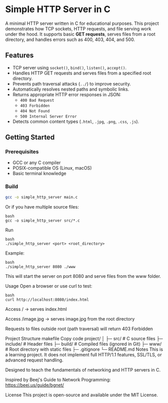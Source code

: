 # Simple HTTP Server in C

A minimal HTTP server written in C for educational purposes. This project demonstrates how TCP sockets, HTTP requests, and file serving work under the hood. It supports basic **GET requests**, serves files from a root directory, and handles errors such as 400, 403, 404, and 500.

## Features

- TCP server using `socket()`, `bind()`, `listen()`, `accept()`.  
- Handles HTTP GET requests and serves files from a specified root directory.  
- Prevents path traversal attacks (`../`) to improve security.  
- Automatically resolves nested paths and symbolic links.  
- Returns appropriate HTTP error responses in JSON:  
  - `400 Bad Request`  
  - `403 Forbidden`  
  - `404 Not Found`  
  - `500 Internal Server Error`  
- Detects common content types (`.html`, `.jpg`, `.png`, `.css`, `.js`).  

## Getting Started

### Prerequisites

- GCC or any C compiler  
- POSIX-compatible OS (Linux, macOS)  
- Basic terminal knowledge  

### Build

```bash
gcc -o simple_http_server main.c
```
Or if you have multiple source files:

```
bash
gcc -o simple_http_server src/*.c
```
Run

```
bash
./simple_http_server <port> <root_directory>
```
Example:

```
bash
./simple_http_server 8080 ./www
```

This will start the server on port 8080 and serve files from the www folder.

Usage
Open a browser or use curl to test:

```
bash
curl http://localhost:8080/index.html
```

Access / → serves index.html

Access /image.jpg → serves image.jpg from the root directory

Requests to files outside root (path traversal) will return 403 Forbidden

Project Structure
makefile
Copy code
project/
│
├─ src/       # C source files
├─ include/   # Header files
├─ build/     # Compiled files (ignored in Git)
├─ www/       # Root directory with static files
├─ .gitignore
└─ README.md
Notes
This is a learning project. It does not implement full HTTP/1.1 features, SSL/TLS, or advanced request handling.

Designed to teach the fundamentals of networking and HTTP servers in C.

Inspired by Beej's Guide to Network Programming: https://beej.us/guide/bgnet/

License
This project is open-source and available under the MIT License.
